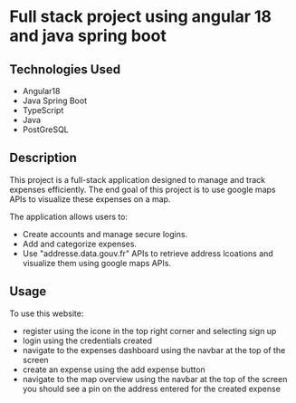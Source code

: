 # Full stack project using angular 18 and java spring boot

## Technologies Used 

-   Angular18 
-   Java Spring Boot 
-   TypeScript 
-   Java 
-   PostGreSQL 


## Description

This project is a full-stack application designed to manage and track expenses efficiently. The end goal of this project is to use google maps APIs to visualize these expenses on a map. 

The application allows users to:
-    Create accounts and manage secure logins.
-    Add and categorize expenses.
-    Use "addresse.data.gouv.fr" APIs to retrieve address lcoations and visualize them using google maps APIs.


## Usage 

To use this website:
-   register using the icone in the top right corner and selecting sign up
-   login using the credentials created
-   navigate to the expenses dashboard using the navbar at the top of the screen 
-   create an expense using the add expense button
-   navigate to the map overview using the navbar at the top of the screen you should see a pin on the address entered for the created expense
